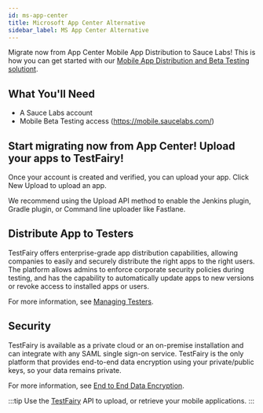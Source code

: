 ```yaml
---
id: ms-app-center
title: Microsoft App Center Alternative
sidebar_label: MS App Center Alternative
---
```


Migrate now from App Center Mobile App Distribution to Sauce Labs! This is how you can get started with our [Mobile App Distribution and Beta Testing solutiont](/testfairy). 

## What You'll Need

- A Sauce Labs account
- Mobile Beta Testing access (https://mobile.saucelabs.com/)

## Start migrating now from App Center! Upload your apps to TestFairy!

Once your account is created and verified, you can upload your app. Click New Upload to upload an app.

We recommend using the Upload API method to enable the Jenkins plugin, Gradle plugin, or Command line uploader like Fastlane. 

## Distribute App to Testers

TestFairy offers enterprise-grade app distribution capabilities, allowing companies to easily and securely distribute the right apps to the right users. The platform allows admins to enforce corporate security policies during testing, and has the capability to automatically update apps to new versions or revoke access to installed apps or users.

For more information, see [Managing Testers](/testfairy/testing-an-app/testers/managing-testers/).

## Security

TestFairy is available as a private cloud or an on-premise installation and can integrate with any SAML single sign-on service. TestFairy is the only platform that provides end-to-end data encryption using your private/public keys, so your data remains private.

For more information, see [End to End Data Encryption](/testfairy/security/data-encryption/).

:::tip
Use the [TestFairy](/testfairy/api-reference/upload-api/) API to upload, or retrieve your mobile applications. 
:::
